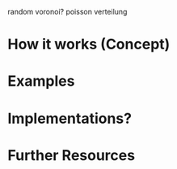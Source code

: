 random
voronoi?
poisson verteilung

# How it works (Concept)

# Examples

# Implementations?

# Further Resources
